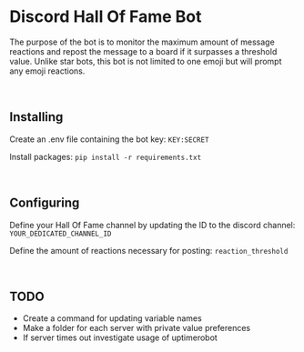 # Discord Hall Of Fame Bot
The purpose of the bot is to monitor the maximum amount of message reactions and repost the message to a board if it surpasses a threshold value. Unlike star bots, this bot is not limited to one emoji but will prompt any emoji reactions.

<br>

## Installing
Create an .env file containing the bot key:
```KEY:SECRET```

Install packages:
```pip install -r requirements.txt```

<br>

## Configuring
Define your Hall Of Fame channel by updating the ID to the discord channel: ```YOUR_DEDICATED_CHANNEL_ID```

Define the amount of reactions necessary for posting: ```reaction_threshold```

<br>

## TODO
- Create a command for updating variable names
- Make a folder for each server with private value preferences
- If server times out investigate usage of uptimerobot
